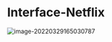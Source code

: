 # Interface-Netflix

![image-20220329165030787](/home/hudson/snap/typora/57/.config/Typora/typora-user-images/image-20220329165030787.png)
